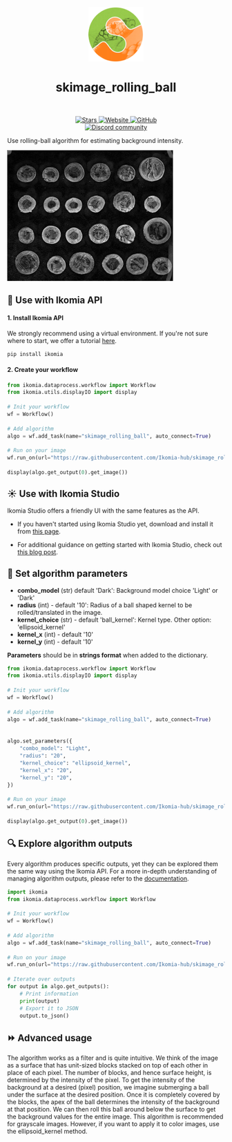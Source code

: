 <div align="center">
  <img src="https://raw.githubusercontent.com/Ikomia-hub/skimage_rolling_ball/main/icons/scikit.png" alt="Algorithm icon">
  <h1 align="center">skimage_rolling_ball</h1>
</div>
<br />
<p align="center">
    <a href="https://github.com/Ikomia-hub/skimage_rolling_ball">
        <img alt="Stars" src="https://img.shields.io/github/stars/Ikomia-hub/skimage_rolling_ball">
    </a>
    <a href="https://app.ikomia.ai/hub/">
        <img alt="Website" src="https://img.shields.io/website/http/app.ikomia.ai/en.svg?down_color=red&down_message=offline&up_message=online">
    </a>
    <a href="https://github.com/Ikomia-hub/skimage_rolling_ball/blob/main/LICENSE.md">
        <img alt="GitHub" src="https://img.shields.io/github/license/Ikomia-hub/skimage_rolling_ball.svg?color=blue">
    </a>    
    <br>
    <a href="https://discord.com/invite/82Tnw9UGGc">
        <img alt="Discord community" src="https://img.shields.io/badge/Discord-white?style=social&logo=discord">
    </a> 
</p>

Use rolling-ball algorithm for estimating background intensity. 


![rolling ball](https://raw.githubusercontent.com/Ikomia-hub/skimage_rolling_ball/main/sample%20images/output.jpg)

## :rocket: Use with Ikomia API

#### 1. Install Ikomia API

We strongly recommend using a virtual environment. If you're not sure where to start, we offer a tutorial [here](https://www.ikomia.ai/blog/a-step-by-step-guide-to-creating-virtual-environments-in-python).

```sh
pip install ikomia
```

#### 2. Create your workflow
```python
from ikomia.dataprocess.workflow import Workflow
from ikomia.utils.displayIO import display

# Init your workflow
wf = Workflow()

# Add algorithm
algo = wf.add_task(name="skimage_rolling_ball", auto_connect=True)

# Run on your image  
wf.run_on(url="https://raw.githubusercontent.com/Ikomia-hub/skimage_rolling_ball/main/sample%20images/coins.png")

display(algo.get_output(0).get_image())
```

## :sunny: Use with Ikomia Studio

Ikomia Studio offers a friendly UI with the same features as the API.

- If you haven't started using Ikomia Studio yet, download and install it from [this page](https://www.ikomia.ai/studio).

- For additional guidance on getting started with Ikomia Studio, check out [this blog post](https://www.ikomia.ai/blog/how-to-get-started-with-ikomia-studio).

## :pencil: Set algorithm parameters

- **combo_model** (str) default 'Dark': Background model choice 'Light' or 'Dark'
- **radius** (int) - default '10': Radius of a ball shaped kernel to be rolled/translated in the image.
- **kernel_choice** (str) - default 'ball_kernel': Kernel type. Other option: 'ellipsoid_kernel'
- **kernel_x** (int) - default '10'
- **kernel_y** (int) - default '10'

**Parameters** should be in **strings format**  when added to the dictionary.

```python
from ikomia.dataprocess.workflow import Workflow
from ikomia.utils.displayIO import display

# Init your workflow
wf = Workflow()

# Add algorithm
algo = wf.add_task(name="skimage_rolling_ball", auto_connect=True)


algo.set_parameters({
    "combo_model": "Light",
    "radius": "20",
    "kernel_choice": "ellipsoid_kernel",
    "kernel_x": "20",
    "kernel_y": "20",
})

# Run on your image  
wf.run_on(url="https://raw.githubusercontent.com/Ikomia-hub/skimage_rolling_ball/main/sample%20images/coins.png")

display(algo.get_output(0).get_image())
```

## :mag: Explore algorithm outputs

Every algorithm produces specific outputs, yet they can be explored them the same way using the Ikomia API. For a more in-depth understanding of managing algorithm outputs, please refer to the [documentation](https://ikomia-dev.github.io/python-api-documentation/advanced_guide/IO_management.html).

```python
import ikomia
from ikomia.dataprocess.workflow import Workflow

# Init your workflow
wf = Workflow()

# Add algorithm
algo = wf.add_task(name="skimage_rolling_ball", auto_connect=True)

# Run on your image  
wf.run_on(url="https://raw.githubusercontent.com/Ikomia-hub/skimage_rolling_ball/main/sample%20images/coins.png")

# Iterate over outputs
for output in algo.get_outputs():
    # Print information
    print(output)
    # Export it to JSON
    output.to_json()
```

## :fast_forward: Advanced usage 

The algorithm works as a filter and is quite intuitive. We think of the image as a surface that has unit-sized blocks stacked on top of each other in place of each pixel. 
The number of blocks, and hence surface height, is determined by the intensity of the pixel. 
To get the intensity of the background at a desired (pixel) position, we imagine submerging a ball under the surface at the desired position. 
Once it is completely covered by the blocks, the apex of the ball determines the intensity of the background at that position. We can then roll this ball around below the surface to get the background values for the entire image. This algorithm is recommended for grayscale images. However, if you want to apply it to color images, use the ellipsoid_kernel method.
